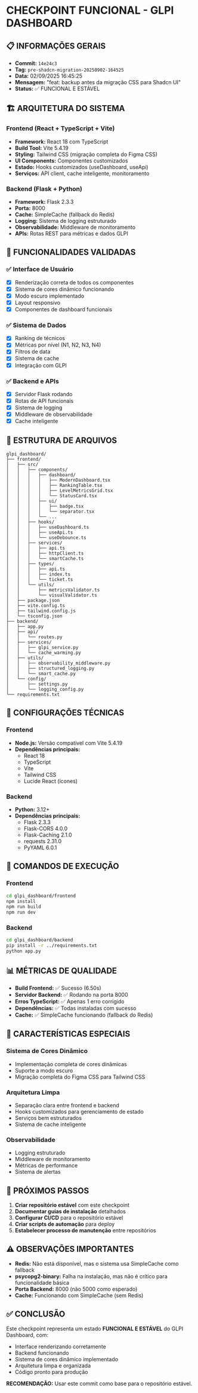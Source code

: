 # CHECKPOINT FUNCIONAL - GLPI DASHBOARD

## 📋 INFORMAÇÕES GERAIS

- **Commit:** `14e24c3`
- **Tag:** `pre-shadcn-migration-20250902-164525`
- **Data:** 02/09/2025 16:45:25
- **Mensagem:** "feat: backup antes da migração CSS para Shadcn UI"
- **Status:** ✅ FUNCIONAL E ESTÁVEL

## 🏗️ ARQUITETURA DO SISTEMA

### **Frontend (React + TypeScript + Vite)**
- **Framework:** React 18 com TypeScript
- **Build Tool:** Vite 5.4.19
- **Styling:** Tailwind CSS (migração completa do Figma CSS)
- **UI Components:** Componentes customizados
- **Estado:** Hooks customizados (useDashboard, useApi)
- **Serviços:** API client, cache inteligente, monitoramento

### **Backend (Flask + Python)**
- **Framework:** Flask 2.3.3
- **Porta:** 8000
- **Cache:** SimpleCache (fallback do Redis)
- **Logging:** Sistema de logging estruturado
- **Observabilidade:** Middleware de monitoramento
- **APIs:** Rotas REST para métricas e dados GLPI

## 🎯 FUNCIONALIDADES VALIDADAS

### **✅ Interface de Usuário**
- [x] Renderização correta de todos os componentes
- [x] Sistema de cores dinâmico funcionando
- [x] Modo escuro implementado
- [x] Layout responsivo
- [x] Componentes de dashboard funcionais

### **✅ Sistema de Dados**
- [x] Ranking de técnicos
- [x] Métricas por nível (N1, N2, N3, N4)
- [x] Filtros de data
- [x] Sistema de cache
- [x] Integração com GLPI

### **✅ Backend e APIs**
- [x] Servidor Flask rodando
- [x] Rotas de API funcionais
- [x] Sistema de logging
- [x] Middleware de observabilidade
- [x] Cache inteligente

## 📁 ESTRUTURA DE ARQUIVOS

```
glpi_dashboard/
├── frontend/
│   ├── src/
│   │   ├── components/
│   │   │   ├── dashboard/
│   │   │   │   ├── ModernDashboard.tsx
│   │   │   │   ├── RankingTable.tsx
│   │   │   │   ├── LevelMetricsGrid.tsx
│   │   │   │   └── StatusCard.tsx
│   │   │   ├── ui/
│   │   │   │   ├── badge.tsx
│   │   │   │   └── separator.tsx
│   │   │   └── ...
│   │   ├── hooks/
│   │   │   ├── useDashboard.ts
│   │   │   ├── useApi.ts
│   │   │   └── useDebounce.ts
│   │   ├── services/
│   │   │   ├── api.ts
│   │   │   ├── httpClient.ts
│   │   │   └── smartCache.ts
│   │   ├── types/
│   │   │   ├── api.ts
│   │   │   ├── index.ts
│   │   │   └── ticket.ts
│   │   └── utils/
│   │       ├── metricsValidator.ts
│   │       └── visualValidator.ts
│   ├── package.json
│   ├── vite.config.ts
│   ├── tailwind.config.js
│   └── tsconfig.json
├── backend/
│   ├── app.py
│   ├── api/
│   │   └── routes.py
│   ├── services/
│   │   ├── glpi_service.py
│   │   └── cache_warming.py
│   ├── utils/
│   │   ├── observability_middleware.py
│   │   ├── structured_logging.py
│   │   └── smart_cache.py
│   └── config/
│       ├── settings.py
│       └── logging_config.py
└── requirements.txt
```

## 🔧 CONFIGURAÇÕES TÉCNICAS

### **Frontend**
- **Node.js:** Versão compatível com Vite 5.4.19
- **Dependências principais:**
  - React 18
  - TypeScript
  - Vite
  - Tailwind CSS
  - Lucide React (ícones)

### **Backend**
- **Python:** 3.12+
- **Dependências principais:**
  - Flask 2.3.3
  - Flask-CORS 4.0.0
  - Flask-Caching 2.1.0
  - requests 2.31.0
  - PyYAML 6.0.1

## 🚀 COMANDOS DE EXECUÇÃO

### **Frontend**
```bash
cd glpi_dashboard/frontend
npm install
npm run build
npm run dev
```

### **Backend**
```bash
cd glpi_dashboard/backend
pip install -r ../requirements.txt
python app.py
```

## 📊 MÉTRICAS DE QUALIDADE

- **Build Frontend:** ✅ Sucesso (6.50s)
- **Servidor Backend:** ✅ Rodando na porta 8000
- **Erros TypeScript:** ✅ Apenas 1 erro corrigido
- **Dependências:** ✅ Todas instaladas com sucesso
- **Cache:** ✅ SimpleCache funcionando (fallback do Redis)

## 🎨 CARACTERÍSTICAS ESPECIAIS

### **Sistema de Cores Dinâmico**
- Implementação completa de cores dinâmicas
- Suporte a modo escuro
- Migração completa do Figma CSS para Tailwind CSS

### **Arquitetura Limpa**
- Separação clara entre frontend e backend
- Hooks customizados para gerenciamento de estado
- Serviços bem estruturados
- Sistema de cache inteligente

### **Observabilidade**
- Logging estruturado
- Middleware de monitoramento
- Métricas de performance
- Sistema de alertas

## 🔄 PRÓXIMOS PASSOS

1. **Criar repositório estável** com este checkpoint
2. **Documentar guias de instalação** detalhados
3. **Configurar CI/CD** para o repositório estável
4. **Criar scripts de automação** para deploy
5. **Estabelecer processo de manutenção** entre repositórios

## ⚠️ OBSERVAÇÕES IMPORTANTES

- **Redis:** Não está disponível, mas o sistema usa SimpleCache como fallback
- **psycopg2-binary:** Falha na instalação, mas não é crítico para funcionalidade básica
- **Porta Backend:** 8000 (não 5000 como esperado)
- **Cache:** Funcionando com SimpleCache (sem Redis)

## ✅ CONCLUSÃO

Este checkpoint representa um estado **FUNCIONAL E ESTÁVEL** do GLPI Dashboard, com:
- Interface renderizando corretamente
- Backend funcionando
- Sistema de cores dinâmico implementado
- Arquitetura limpa e organizada
- Código pronto para produção

**RECOMENDAÇÃO:** Usar este commit como base para o repositório estável.
